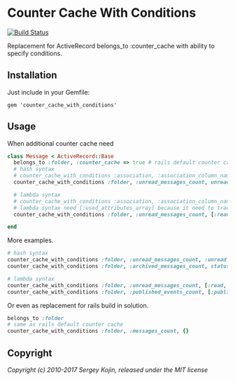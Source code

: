 # Counter Cache With Conditions

[![Build Status](https://secure.travis-ci.org/thoughtbot/pacecar.png?branch=master)](http://travis-ci.org/thoughtbot/pacecar)


Replacement for ActiveRecord belongs_to :counter_cache with ability to specify conditions.

## Installation

Just include in your Gemfile:

    gem 'counter_cache_with_conditions'

## Usage

When additional counter cache need

``` ruby
class Message < ActiveRecord::Base
  belongs_to :folder, :counter_cache => true # rails default counter cache
  # hash syntax
  # counter_cache_with_conditions :association, :association_column_name, attribute: value
  counter_cache_with_conditions :folder, :unread_messages_count, unread: true

  # lambda syntax
  # counter_cache_with_conditions :association, :association_column_name, [:attribute], lambda{|attribute| ... }
  # lambda syntax need [:used_attributes_array] because it need to track changes, and lambda will be called only when attributes are changed
  counter_cache_with_conditions :folder, :unread_messages_count, [:read_at], lambda{|read_at| !read_at }

end
```

More examples.

```ruby
# hash syntax
counter_cache_with_conditions :folder, :unread_messages_count, :unread => true
counter_cache_with_conditions :folder, :archived_messages_count, status: 'archived'

# lambda syntax
counter_cache_with_conditions :folder, :unread_messages_count, [:read, :source], lambda{|read, source| read == false && source == 'message'}
counter_cache_with_conditions :folder, :published_events_count, [:published_at], lambda{|published_at| published_at != nil }
```
Or even as replacement for rails build in solution.

```ruby
belongs_to :folder
# same as rails default counter cache
counter_cache_with_conditions :folder, :messages_count, {}
```


## Copyright

*Copyright (c) 2010-2017 Sergey Kojin, released under the MIT license*
